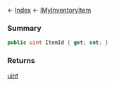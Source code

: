 ← [Index](Api-Index) ← [IMyInventoryItem](VRage.Game.ModAPI.Ingame.IMyInventoryItem)

### Summary

```csharp
public uint ItemId { get; set; }
```

### Returns

[uint](https://docs.microsoft.com/en-us/dotnet/api/system.uint32?view=netframework-4.6)

